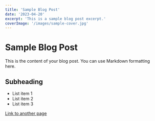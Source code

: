 ```yaml
---
title: 'Sample Blog Post'
date: '2023-04-20'
excerpt: 'This is a sample blog post excerpt.'
coverImage: '/images/sample-cover.jpg'
---
```


# Sample Blog Post

This is the content of your blog post. You can use Markdown formatting here.

## Subheading

- List item 1
- List item 2
- List item 3

[Link to another page](https://example.com)